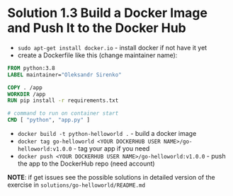 # Solution 1.3 Build a Docker Image and Push It to the Docker Hub

- `sudo apt-get install docker.io` - install docker if not have it yet
- create a Dockerfile like this (change maintainer name):

```dockerfile
FROM python:3.8
LABEL maintainer="Oleksandr Sirenko"

COPY . /app
WORKDIR /app
RUN pip install -r requirements.txt

# command to run on container start
CMD [ "python", "app.py" ]
```

- `docker build -t python-helloworld .` - build a docker image
- `docker tag go-helloworld <YOUR DOCKERHUB USER NAME>/go-helloworld:v1.0.0` - tag your app if you need
- `docker push <YOUR DOCKERHUB USER NAME>/go-helloworld:v1.0.0` - push the app to the DockerHub repo (need account)

**NOTE**: if get issues see the possible solutions in detailed version of the exercise in `solutions/go-helloworld/README.md`
